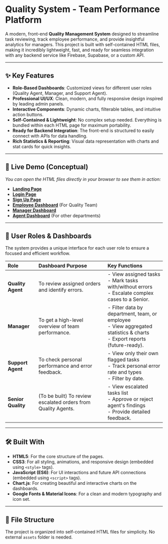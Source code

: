 # Quality System - Team Performance Platform

A modern, front-end **Quality Management System** designed to streamline task reviewing, track employee performance, and provide insightful analytics for managers. This project is built with self-contained HTML files, making it incredibly lightweight, fast, and ready for seamless integration with any backend service like Firebase, Supabase, or a custom API.

---

## ✨ Key Features

-   **Role-Based Dashboards**: Customized views for different user roles (Quality Agent, Manager, and Support Agent).
-   **Professional UI/UX**: Clean, modern, and fully responsive design inspired by leading admin panels.
-   **Interactive Components**: Dynamic charts, filterable tables, and intuitive action buttons.
-   **Self-Contained & Lightweight**: No complex setup needed. Everything is bundled within each HTML page for maximum portability.
-   **Ready for Backend Integration**: The front-end is structured to easily connect with APIs for data handling.
-   **Rich Statistics & Reporting**: Visual data representation with charts and stat cards for quick insights.

---

## 🚀 Live Demo (Conceptual)

*You can open the HTML files directly in your browser to see them in action:*

-   **[Landing Page](./index.html)**
-   **[Login Page](./login.html)**
-   **[Sign Up Page](./signup.html)**
-   **[Employee Dashboard](./dashboard-employee.html)** (For Quality Team)
-   **[Manager Dashboard](./dashboard-manager.html)**
-   **[Agent Dashboard](./dashboard-agent.html)** (For other departments)

---

## 👤 User Roles & Dashboards

The system provides a unique interface for each user role to ensure a focused and efficient workflow.

| Role | Dashboard Purpose | Key Functions |
| :--- | :--- | :--- |
| **Quality Agent** | To review assigned orders and identify errors. | - View assigned tasks<br>- Mark tasks with/without errors<br>- Escalate complex cases to a Senior. |
| **Manager** | To get a high-level overview of team performance. | - Filter data by department, team, or employee<br>- View aggregated statistics & charts<br>- Export reports (future-ready). |
| **Support Agent** | To check personal performance and error feedback. | - View only their own flagged tasks<br>- Track personal error rate and types<br>- Filter by date. |
| **Senior Quality**| (To be built) To review escalated orders from Quality Agents. | - View escalated tasks list<br>- Approve or reject agent's findings<br>- Provide detailed feedback. |


---

## 🛠️ Built With

-   **HTML5**: For the core structure of the pages.
-   **CSS3**: For all styling, animations, and responsive design (embedded using `<style>` tags).
-   **JavaScript (ES6)**: For UI interactions and future API connections (embedded using `<script>` tags).
-   **Chart.js**: For creating beautiful and interactive charts on the dashboards.
-   **Google Fonts & Material Icons**: For a clean and modern typography and icon set.

---

## 📁 File Structure

The project is organized into self-contained HTML files for simplicity. No external `assets` folder is needed.
